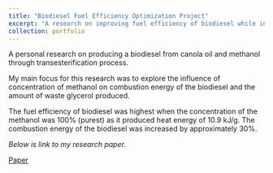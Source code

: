 ```yaml
---
title: "Biodiesel Fuel Efficiency Optimization Project"
excerpt: "A research on improving fuel efficiency of biodiesel while increasing the percent yield."
collection: portfolio
---
```


A personal research on producing a biodiesel from canola oil and methanol through transesterification process. 

My main focus for this research was to explore the influence of concentration of methanol on combustion energy of the biodiesel and the amount of waste glycerol produced. 

The fuel efficiency of biodiesel was highest when the concentration of the methanol was 100% (purest) as it produced heat energy of 10.9 kJ/g. The combustion energy of the biodiesel was increased by approximately 30%.

*Below is link to my research paper.*

<a href="../../files/Junyong Chemistry HL IA Final 03152022.pdf" class="demo_btn btn" style="text_">Paper</a>